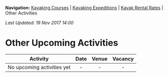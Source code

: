 **Navigation:** [Kayaking Courses](index) &#124; [Kayaking Expeditions](expedition) &#124; [Kayak Rental Rates](rental) &#124; Other Activities

_Last Updated: 19 Nov 2017 14:00_
# Other Upcoming Activities

Activity | Date | Venue | Vacancy
:---:|:---:|:---:|:---:
No upcoming activities yet|-|-|- 


